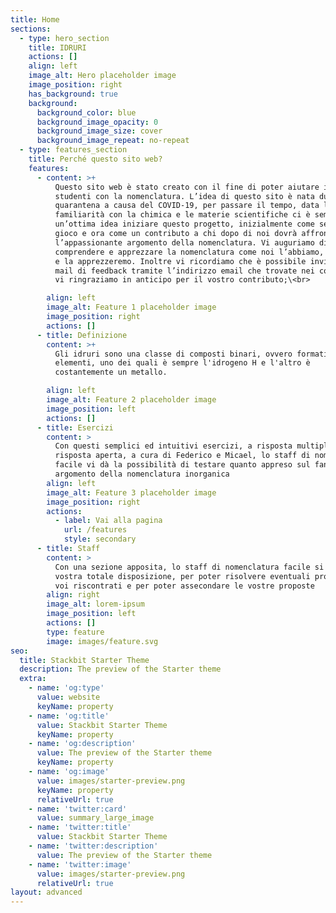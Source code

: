 ```yaml
---
title: Home
sections:
  - type: hero_section
    title: IDRURI
    actions: []
    align: left
    image_alt: Hero placeholder image
    image_position: right
    has_background: true
    background:
      background_color: blue
      background_image_opacity: 0
      background_image_size: cover
      background_image_repeat: no-repeat
  - type: features_section
    title: Perché questo sito web?
    features:
      - content: >+
          Questo sito web è stato creato con il fine di poter aiutare i futuri
          studenti con la nomenclatura. L’idea di questo sito è nata durante la
          quarantena a causa del COVID-19, per passare il tempo, data la nostra
          familiarità con la chimica e le materie scientifiche ci è sembrata
          un’ottima idea iniziare questo progetto, inizialmente come se fosse un
          gioco e ora come un contributo a chi dopo di noi dovrà affrontare
          l’appassionante argomento della nomenclatura. Vi auguriamo di poter
          comprendere e apprezzare la nomenclatura come noi l’abbiamo, la stiamo
          e la apprezzeremo. Inoltre vi ricordiamo che è possibile inviare una
          mail di feedback tramite l’indirizzo email che trovate nei contatti,
          vi ringraziamo in anticipo per il vostro contributo;\<br>

        align: left
        image_alt: Feature 1 placeholder image
        image_position: right
        actions: []
      - title: Definizione
        content: >+
          Gli idruri sono una classe di composti binari, ovvero formati da due
          elementi, uno dei quali è sempre l'idrogeno H e l'altro è
          costantemente un metallo.

        align: left
        image_alt: Feature 2 placeholder image
        image_position: left
        actions: []
      - title: Esercizi
        content: >
          Con questi semplici ed intuitivi esercizi, a risposta multipla e a
          risposta aperta, a cura di Federico e Micael, lo staff di nomenclatura
          facile vi dà la possibilità di testare quanto appreso sul fantastico
          argomento della nomenclatura inorganica
        align: left
        image_alt: Feature 3 placeholder image
        image_position: right
        actions:
          - label: Vai alla pagina
            url: /features
            style: secondary
      - title: Staff
        content: >
          Con una sezione apposita, lo staff di nomenclatura facile si mette a
          vostra totale disposizione, per poter risolvere eventuali problemi da
          voi riscontrati e per poter assecondare le vostre proposte
        align: right
        image_alt: lorem-ipsum
        image_position: left
        actions: []
        type: feature
        image: images/feature.svg
seo:
  title: Stackbit Starter Theme
  description: The preview of the Starter theme
  extra:
    - name: 'og:type'
      value: website
      keyName: property
    - name: 'og:title'
      value: Stackbit Starter Theme
      keyName: property
    - name: 'og:description'
      value: The preview of the Starter theme
      keyName: property
    - name: 'og:image'
      value: images/starter-preview.png
      keyName: property
      relativeUrl: true
    - name: 'twitter:card'
      value: summary_large_image
    - name: 'twitter:title'
      value: Stackbit Starter Theme
    - name: 'twitter:description'
      value: The preview of the Starter theme
    - name: 'twitter:image'
      value: images/starter-preview.png
      relativeUrl: true
layout: advanced
---
```

